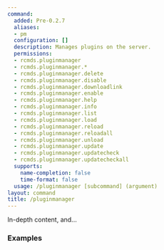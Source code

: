 ```yaml
---
command:
  added: Pre-0.2.7
  aliases:
  - pm
  configuration: []
  description: Manages plugins on the server.
  permissions:
  - rcmds.pluginmanager
  - rcmds.pluginmanager.*
  - rcmds.pluginmanager.delete
  - rcmds.pluginmanager.disable
  - rcmds.pluginmanager.downloadlink
  - rcmds.pluginmanager.enable
  - rcmds.pluginmanager.help
  - rcmds.pluginmanager.info
  - rcmds.pluginmanager.list
  - rcmds.pluginmanager.load
  - rcmds.pluginmanager.reload
  - rcmds.pluginmanager.reloadall
  - rcmds.pluginmanager.unload
  - rcmds.pluginmanager.update
  - rcmds.pluginmanager.updatecheck
  - rcmds.pluginmanager.updatecheckall
  supports:
    name-completion: false
    time-format: false
  usage: /pluginmanager [subcommand] (argument)
layout: command
title: /pluginmanager
---
```


In-depth content, and...

### Examples

